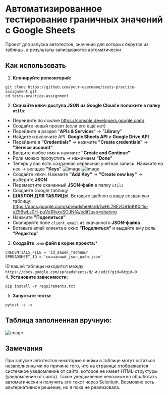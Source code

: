 # Автоматизированное тестирование граничных значений с Google Sheets
Проект для запуска автотестов, значения для которых берутся из таблицы, а результаты записываются автоматически

## Как использовать
1. **Клонируйте репозиторий:**
```
git clone https://github.com/your-username/tests-practice-assignment.git
cd tests-practice-assignment
```
2. **Скачайте ключ доступа JSON из Google Cloud и положите в папку ```utils```:**
 - Перейдите по ссылке https://console.developers.google.com/
 - Создайте новый проект (если его ещё нет)
 - Перейдите в раздел "**APIs & Services**" -> "**Library**"
 - Найдите и включите API: **Google Sheets API** и **Google Drive API**
 - Перейдите в **"Credentials"** -> нажмите **"Create credentials"** -> **"Service account"**
 - Введите любое имя и нажмите **"Create and Continue"**
 - Роли можно пропустить -> нажимаем **"Done"**
 - Теперь у вас есть созданная сервисная учетная запись. Нажмите на нее -> вкладка **"Keys"**
  ![image](https://github.com/user-attachments/assets/f4404594-82c5-4b32-8f87-80129a65665f)
  ![image](https://github.com/user-attachments/assets/11f4b12c-70c5-4b90-9fa4-1cd0105e300d)
 - Создайте ключ. Нажмите **"Add Key"** -> **"Create new key"** -> выберите **JSON**
 - Переместите скачанный **JSON-файл** в папку ```utils```
 - Создайте Google таблицу
 - **ШАБЛОН ДЛЯ ТАБЛИЦЫ**. Вставьте шаблон в вашу созданную таблицу:
  https://docs.google.com/spreadsheets/d/1wHL78EzO61pKK0r1s-sZ56wLs0H-puVs1RyxvSOJNfA/edit?usp=sharing
 - Нажмите **"Поделиться"**
 - Скопируйте поле ```client_email``` из скачанного **JSON-файла**
 - Вставьте email клиента в окно **"Поделиться"** и выдайте ему роль **"Редактор"**  
3. **Создайте ```.env``` файл в корне проекта:***
```
CREDENTIALS_FILE = 'id_вашей_таблицы'
SPREADSHEET_ID = 'скачанный_json_файл.json'
```
ID вашей таблицы находится между ```https://docs.google.com/spreadsheets/d/``` и ```/edit?gid=0#gid=0```  
4. **Установите зависимости:**
```
pip install -r requirements.txt
```
5. **Запустите тесты:**
```
pytest -s -v
```
## Таблица заполненная вручную:
![image](https://github.com/user-attachments/assets/3779e565-0090-47e5-ae72-cdac4759eb69)
## Замечания
При запуске автотестов некоторые ячейки в таблице могут остаться незаполненными по причине того, что на странице отображается системное уведомление от сайта, которое не имеет HTML-структуры (уведомление от сайта). Такое уведомление невозможно обработать автоматически и получить его текст через Selenium. Возможно есть альтернативное решение, но я пока не реализовала.


